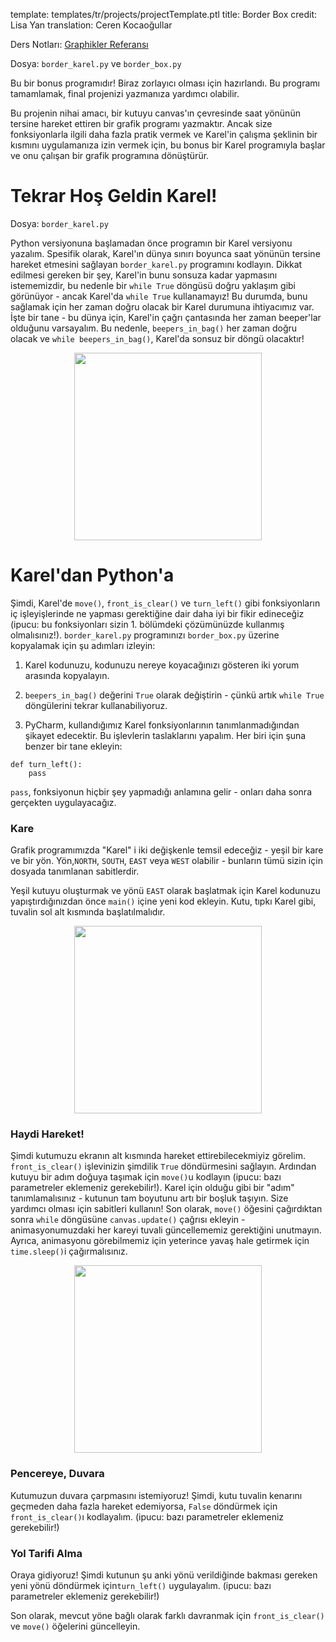 template: templates/tr/projects/projectTemplate.ptl
title: Border Box
credit: Lisa Yan
translation: Ceren Kocaoğullar

Ders Notları: [Graphikler Referansı]({{pathToRoot}}tr/resources/graphics.html)

Dosya: `border_karel.py` ve `border_box.py`

Bu bir bonus programıdır! Biraz zorlayıcı olması için hazırlandı. Bu programı tamamlamak, final projenizi yazmanıza yardımcı olabilir.

Bu projenin nihai amacı, bir kutuyu canvas'ın çevresinde saat yönünün tersine hareket ettiren bir grafik programı yazmaktır. Ancak size fonksiyonlarla ilgili daha fazla pratik vermek ve Karel'in çalışma şeklinin bir kısmını uygulamanıza izin vermek için, bu bonus bir Karel programıyla başlar ve onu çalışan bir grafik programına dönüştürür.

# Tekrar Hoş Geldin Karel!

Dosya: `border_karel.py`

Python versiyonuna başlamadan önce programın bir Karel versiyonu yazalım. Spesifik olarak, Karel'ın dünya sınırı boyunca saat yönünün tersine hareket etmesini sağlayan `border_karel.py` programını kodlayın. Dikkat edilmesi gereken bir şey, Karel'in bunu sonsuza kadar yapmasını istememizdir, bu nedenle bir `while True` döngüsü doğru yaklaşım gibi görünüyor - ancak Karel'da `while True` kullanamayız! Bu durumda, bunu sağlamak için her zaman doğru olacak bir Karel durumuna ihtiyacımız var. İşte bir tane - bu dünya için, Karel'in çağrı çantasında her zaman beeper'lar olduğunu varsayalım. Bu nedenle, `beepers_in_bag()` her zaman doğru olacak ve `while beepers_in_bag()`, Karel'da sonsuz bir döngü olacaktır!

<center>
	<img style="width:300px" src="{{pathToRoot}}img/projects/borderBox/borderKarel.png">	
</center>

# Karel'dan Python'a

Şimdi, Karel'de `move()`, `front_is_clear()` ve `turn_left()` gibi fonksiyonların iç işleyişlerinde ne yapması gerektiğine dair daha iyi bir fikir edineceğiz (ipucu: bu fonksiyonları sizin 1. bölümdeki çözümünüzde kullanmış olmalısınız!). `border_karel.py` programınızı `border_box.py` üzerine kopyalamak için şu adımları izleyin:

1. Karel kodunuzu, kodunuzu nereye koyacağınızı gösteren iki yorum arasında kopyalayın.

2. `beepers_in_bag()` değerini `True` olarak değiştirin - çünkü artık `while True` döngülerini tekrar kullanabiliyoruz.

3. PyCharm, kullandığımız Karel fonksiyonlarının tanımlanmadığından şikayet edecektir. Bu işlevlerin taslaklarını yapalım. Her biri için şuna benzer bir tane ekleyin:

```
def turn_left():
	pass
```

`pass`, fonksiyonun hiçbir şey yapmadığı anlamına gelir - onları daha sonra gerçekten uygulayacağız.

### Kare

Grafik programımızda "Karel" i iki değişkenle temsil edeceğiz - yeşil bir kare ve bir yön. Yön,`NORTH`, `SOUTH`, `EAST` veya `WEST` olabilir - bunların tümü sizin için dosyada tanımlanan sabitlerdir.

Yeşil kutuyu oluşturmak ve yönü `EAST` olarak başlatmak için Karel kodunuzu yapıştırdığınızdan önce `main()` içine yeni kod ekleyin. Kutu, tıpkı Karel gibi, tuvalin sol alt kısmında başlatılmalıdır.

<center>
	<img style="width:300px" src="{{pathToRoot}}img/projects/borderBox/boxSetup.png">	
</center>

### Haydi Hareket!

Şimdi kutumuzu ekranın alt kısmında hareket ettirebilecekmiyiz görelim. `front_is_clear()` işlevinizin şimdilik `True` döndürmesini sağlayın. Ardından kutuyu bir adım doğuya taşımak için `move()`u kodlayın (ipucu: bazı parametreler eklemeniz gerekebilir!). Karel için olduğu gibi bir "adım" tanımlamalısınız - kutunun tam boyutunu artı bir boşluk taşıyın. Size yardımcı olması için sabitleri kullanın! Son olarak, `move()` öğesini çağırdıktan sonra `while` döngüsüne `canvas.update()` çağrısı ekleyin - animasyonumuzdaki her kareyi tuvali güncellememiz gerektiğini unutmayın. Ayrıca, animasyonu görebilmemiz için yeterince yavaş hale getirmek için `time.sleep()`i çağırmalısınız.

<center>
	<img style="width:300px" src="{{pathToRoot}}img/projects/borderBox/boxMove.png">	
</center>

### Pencereye, Duvara

Kutumuzun duvara çarpmasını istemiyoruz! Şimdi, kutu tuvalin kenarını geçmeden daha fazla hareket edemiyorsa, `False` döndürmek için `front_is_clear()`ı kodlayalım. (ipucu: bazı parametreler eklemeniz gerekebilir!)

### Yol Tarifi Alma

Oraya gidiyoruz! Şimdi kutunun şu anki yönü verildiğinde bakması gereken yeni yönü döndürmek için`turn_left()` uygulayalım. (ipucu: bazı parametreler eklemeniz gerekebilir!)

Son olarak, mevcut yöne bağlı olarak farklı davranmak için `front_is_clear()` ve `move()` öğelerini güncelleyin.
